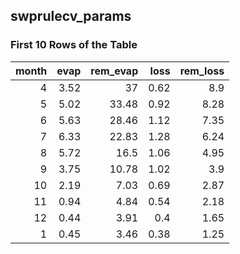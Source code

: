 ## swprulecv_params
### First 10 Rows of the Table
|   month |   evap |   rem_evap |   loss |   rem_loss |
|--------:|-------:|-----------:|-------:|-----------:|
|       4 |   3.52 |      37    |   0.62 |       8.9  |
|       5 |   5.02 |      33.48 |   0.92 |       8.28 |
|       6 |   5.63 |      28.46 |   1.12 |       7.35 |
|       7 |   6.33 |      22.83 |   1.28 |       6.24 |
|       8 |   5.72 |      16.5  |   1.06 |       4.95 |
|       9 |   3.75 |      10.78 |   1.02 |       3.9  |
|      10 |   2.19 |       7.03 |   0.69 |       2.87 |
|      11 |   0.94 |       4.84 |   0.54 |       2.18 |
|      12 |   0.44 |       3.91 |   0.4  |       1.65 |
|       1 |   0.45 |       3.46 |   0.38 |       1.25 |